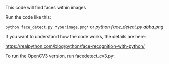 This code will find faces within images

Run the code like this:

```python face_detect.py *yourimage.png*```
or
*python face_detect.py abba.png*

If you want to understand how the code works, the details are here:

https://realpython.com/blog/python/face-recognition-with-python/


To run the OpenCV3 version, run facedetect_cv3.py.

